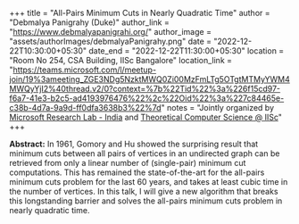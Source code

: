 +++
title = "All-Pairs Minimum Cuts in Nearly Quadratic Time"
author = "Debmalya Panigrahy (Duke)"
author_link = "https://www.debmalyapanigrahi.org/"
author_image = "assets/authorImages/debmalyaPanigrahy.png"
date = "2022-12-22T10:30:00+05:30"
date_end = "2022-12-22T11:30:00+05:30"
location = "Room No 254, CSA Building, IISc Bangalore"
location_link = "https://teams.microsoft.com/l/meetup-join/19%3ameeting_ZGE3NDg5NzktMWQ0Zi00MzFmLTg5OTgtMTMyYWM4MWQyYjI2%40thread.v2/0?context=%7b%22Tid%22%3a%226f15cd97-f6a7-41e3-b2c5-ad4193976476%22%2c%22Oid%22%3a%227c84465e-c38b-4d7a-9a9d-ff0dfa3638b3%22%7d"
notes = "Jointly organized by <a href = "https://www.microsoft.com/en-us/research/lab/microsoft-research-india/" target= "_blank">Microsoft Research Lab - India</a> and <a href='https://www.csa.iisc.ac.in/theoretical-computer-science/' target= "_blank">Theoretical Computer Science @ IISc</a>"
+++

<b>Abstract:</b>
In 1961, Gomory and Hu showed the surprising result that minimum cuts between all pairs of vertices in an undirected
graph can be retrieved from only a linear number of (single-pair) minimum cut computations. This has remained the
state-of-the-art for the all-pairs minimum cuts problem for the last 60 years, and takes at least cubic time in the
number of vertices. In this talk, I will give a new algorithm that breaks this longstanding barrier and solves the
all-pairs minimum cuts problem in nearly quadratic time.
